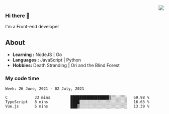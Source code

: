 <img align='right' src="https://github-readme-stats.vercel.app/api?username=strugglebak&show_icons=true">

### Hi there 👋

I'm a Front-end developer

## About

-  **Learning :** NodeJS | Go
-  **Languages :** JavaScript | Python
-  **Hobbies:** Death Stranding | Ori and the Blind Forest

### My code time

<!--START_SECTION:waka-->
```text
Week: 26 June, 2021 - 02 July, 2021

C            33 mins         █████████████████▒░░░░░░░   69.98 % 
TypeScript   8 mins          ████░░░░░░░░░░░░░░░░░░░░░   16.63 % 
Vue.js       6 mins          ███▒░░░░░░░░░░░░░░░░░░░░░   13.39 % 
```
<!--END_SECTION:waka-->
